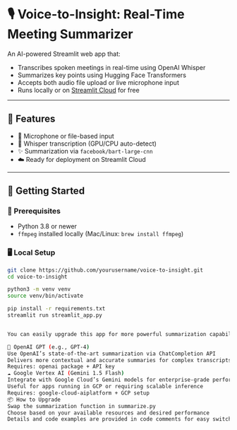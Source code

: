# 🎙️ Voice-to-Insight: Real-Time Meeting Summarizer

An AI-powered Streamlit web app that:
- Transcribes spoken meetings in real-time using OpenAI Whisper
- Summarizes key points using Hugging Face Transformers
- Accepts both audio file upload or live microphone input
- Runs locally or on [Streamlit Cloud](https://streamlit.io/cloud) for free

---

## 🧰 Features

- 🎤 Microphone or file-based input
- 📄 Whisper transcription (GPU/CPU auto-detect)
- ✨ Summarization via `facebook/bart-large-cnn`
- ☁️ Ready for deployment on Streamlit Cloud

---

## 🚀 Getting Started

### 🔧 Prerequisites

- Python 3.8 or newer
- `ffmpeg` installed locally (Mac/Linux: `brew install ffmpeg`)

### 🖥️ Local Setup

```bash
git clone https://github.com/yourusername/voice-to-insight.git
cd voice-to-insight

python3 -m venv venv
source venv/bin/activate

pip install -r requirements.txt
streamlit run streamlit_app.py


You can easily upgrade this app for more powerful summarization capabilities:

🧠 OpenAI GPT (e.g., GPT-4)
Use OpenAI’s state-of-the-art summarization via ChatCompletion API
Delivers more contextual and accurate summaries for complex transcripts
Requires: openai package + API key
☁️ Google Vertex AI (Gemini 1.5 Flash)
Integrate with Google Cloud’s Gemini models for enterprise-grade performance
Useful for apps running in GCP or requiring scalable inference
Requires: google-cloud-aiplatform + GCP setup
📦 How to Upgrade
Swap the summarization function in summarize.py
Choose based on your available resources and desired performance
Details and code examples are provided in code comments for easy switch